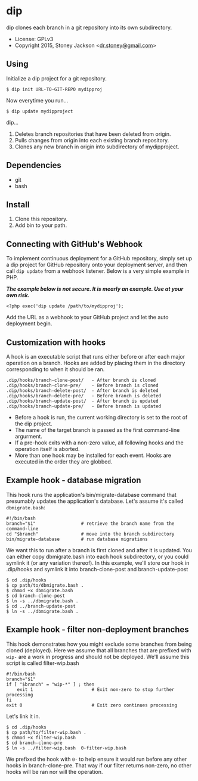 # dip

dip clones each branch in a git repository into its own subdirectory.

* License: GPLv3
* Copyright 2015, Stoney Jackson &lt;dr.stoney@gmail.com>

## Using

Initialize a dip project for a git repository.

    $ dip init URL-TO-GIT-REPO mydipproj

Now everytime you run...

    $ dip update mydipproject

dip...

1. Deletes branch repositories that have been deleted from origin.
2. Pulls changes from origin into each existing branch repository.
3. Clones any new branch in origin into subdirectory of mydipproject.

## Dependencies

* git
* bash

## Install

1. Clone this repository.
2. Add bin to your path.

## Connecting with GitHub's Webhook

To implement continuous deployment for a GitHub repository, simply set up a dip
project for GitHub repository onto your deployment server, and then call `dip
update` from a webhook listener. Below is a very simple example in PHP.

***The example below is not secure. It is mearly an example. Use at your own
risk.***

    <?php exec('dip update /path/to/mydipproj');

Add the URL as a webhook to your GitHub project and let the auto deployment
begin.

## Customization with hooks

A hook is an executable script that runs either before or after each major
operation on a branch. Hooks are added by placing them in the directory
corresponding to when it should be ran.

    .dip/hooks/branch-clone-post/   - After branch is cloned
    .dip/hooks/branch-clone-pre/    - Before branch is cloned
    .dip/hooks/branch-delete-post/  - After branch is deleted
    .dip/hooks/branch-delete-pre/   - Before branch is deleted
    .dip/hooks/branch-update-post/  - After branch is updated
    .dip/hooks/branch-update-pre/   - Before branch is updated

* Before a hook is run, the current working directory is set to the root of the
  dip project.
* The name of the target branch is passed as the first command-line argurment.
* If a pre-hook exits with a non-zero value, all following hooks and the
  operation itself is aborted.
* More than one hook may be installed for each event. Hooks are executed in the
  order they are globbed.

## Example hook - database migration

This hook runs the application's bin/migrate-database command that presumably
updates the application's database. Let's assume it's called `dbmigrate.bash`:

    #!/bin/bash
    branch="$1"                 # retrieve the branch name from the command-line
    cd "$branch"                # move into the branch subdirectory
    bin/migrate-database        # run database migrations

We want this to run after a branch is first cloned and after it is updated. You
can either copy dbmigrate.bash into each hook subdirectory, or you could symlink
it (or any variation thereof). In this example, we'll store our hook in
.dip/hooks and symlink it into branch-clone-post and branch-update-post

    $ cd .dip/hooks
    $ cp path/to/dbmigrate.bash .
    $ chmod +x dbmigrate.bash
    $ cd branch-clone-post
    $ ln -s ../dbmigrate.bash .
    $ cd ../branch-update-post
    $ ln -s ../dbmigrate.bash .

## Example hook - filter non-deployment branches

This hook demonstrates how you might exclude some branches from being cloned
(deployed). Here we assume that all branches that are prefixed with `wip-` are a
work in progress and should not be deployed. We'll assume this script is called
filter-wip.bash

    #!/bin/bash
    branch="$1"
    if [ "$branch" = "wip-*" ] ; then
        exit 1                      # Exit non-zero to stop further processing
    fi
    exit 0                          # Exit zero continues processing

Let's link it in.

    $ cd .dip/hooks
    $ cp path/to/filter-wip.bash .
    $ chmod +x filter-wip.bash
    $ cd branch-clone-pre
    $ ln -s ../filter-wip.bash  0-filter-wip.bash

We prefixed the hook with `0-` to help ensure it would run before any other
hooks in branch-clone-pre. That way if our filter returns non-zero, no other
hooks will be ran nor will the operation.
